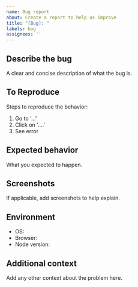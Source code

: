 ```yaml
---
name: Bug report
about: Create a report to help us improve
title: "[Bug]: "
labels: bug
assignees: ''
---
```


## Describe the bug
A clear and concise description of what the bug is.

## To Reproduce
Steps to reproduce the behavior:
1. Go to '...'
2. Click on '....'
3. See error

## Expected behavior
What you expected to happen.

## Screenshots
If applicable, add screenshots to help explain.

## Environment
- OS:
- Browser:
- Node version:

## Additional context
Add any other context about the problem here.
